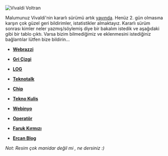 ![Vivaldi Voltran](https://greateast.files.wordpress.com/2016/04/voltron-810x400.jpg#full-width)

Malumunuz Vivaldi'nin kararlı sürümü artık [yayında](http://vivalditurkiye.net/blog/vivaldi-final1-basin-bulteni). Henüz 2. gün olmasına karşın çok güzel geri bildirimler, istatistikler almaktayız. Kararlı sürüm sonrası kimler neler yazmış/söylemiş diye bir bakalım istedik ve aşağıdaki gibi bir tablo çıktı. Varsa bizim bilmediğimiz ve eklenmesini istediğiniz bağlantılar lütfen bize bildirin...


* **[Webrazzi](http://webrazzi.com/2016/04/06/tarayici-dunyasinin-yeni-oyuncusu-vivaldi-kararli-ilk-surum/)**

* **[Gri Çizgi](http://www.gricizgi.com/3584-operanin-eski-ceosunun-sahibi-oldugu-tarayici-sonunda-tamamlandi)**

* **[LOG](http://www.log.com.tr/operanin-eski-ceosundan-yeni-nesil-internet-tarayici/)**

* **[Teknotalk](http://www.teknotalk.com/yepyeni-web-tarayici-vivaldi-hazir-46202/#sthash.dyWy4QPu.uxfs&st_refDomain=t.co&st_refQuery=/ZGmFE5VGm9)**

* **[Chip](http://www.chip.com.tr/haber/beklenen-tarayici-vivaldi-hazir-indirin_62143.html)**

* **[Tekno Kulis](http://www.teknokulis.com/haberler/guncel/2016/04/08/yeni-tarayici-vivaldi-yayinlandi)**

* **[Webinyo](http://webinyo.com/tarayici-dunyasinin-yeni-oyuncusu-vivaldi-kararli-ilk-surumuyle-indirilmeye-hazir.html)**

* **[Operatör](https://greateast.wordpress.com/2016/04/07/bilgisayarinizda-yepyeni-bir-tarayiciya-yer-acin-vivaldi-tarayici-1-0-final-cikti/)**

* **[Faruk Kırmızı](http://www.farukkirmizi.com/yeni-bir-web-tarayici-vivaldi/)**

* **[Ercan Blog](http://ecanblog.com/yeni-tarayici-vivaldi-kullanima-sunuldu/)**


_Not: Resim çok manidar değil mi , ne dersiniz :)_
